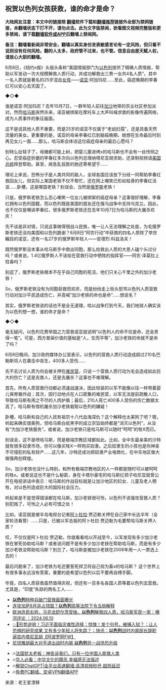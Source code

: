  <!-- 面包屑导航 --> <h2>祝贺以色列女孩获救，谁的命才是命？</h2> <p class="notice"><b>大陆网友注意：本文中的链接除 <a href="https://github.com/bannedbook/fanqiang" >翻墙</a>软件下载和<a href="https://github.com/killgcd/justmysocks/blob/master/README.md">翻墙推荐</a>链接外全部为禁网链接，未翻墙状态下打不开，请勿点击。此为文字版禁闻，欲看图文视频完整版和更多禁闻，请下载<a href="https://github.com/bannedbook/fanqiang">翻墙软件或APP</a>后翻墙上禁闻网。</p><p>备注：翻墙看新闻非常安全，翻墙以真实身份发表敏感言论有一定风险，但只看不说则没有任何风险，翻的人太多，政府管不过来，也不管。信息自由是天赋人权，请放心大胆的翻墙。</b></p>  <div class="entry"> <p>6月8日，《纽约x报》头版头条称“美国情报部门为<a href="https://www.bannedbook.org/bnews/tag/%e4%bb%a5%e8%89%b2%e5%88%97/" class="st_tag internal_tag" rel="tag" title="标签 以色列 下的日志">以色列</a>提供了精确人质情报，帮助以军发动一次大规模解救人质行动，并成功解救出三男一女共4名人质”。其中一名人质就是著名的25岁混血<a href="https://www.bannedbook.org/bnews/tag/%e5%a5%b3%e5%ad%a9/" class="st_tag internal_tag" rel="tag" title="标签 女孩 下的日志">女孩</a>——<a href="https://www.bannedbook.org/bnews/tag/%E8%AF%BA%E4%BA%9A/" class="st_tag internal_tag" rel="tag" title="标签 诺亚 下的日志">诺亚</a>·阿加玛尼……至此，癌症晚期的李春红可以安心去天国了。</p> <p>◆◇◆</p> <p>谁是诺亚·阿加玛尼？去年10月7日，一群年轻人前往<a href="https://www.bannedbook.org/bnews/tag/%e5%8a%a0%e6%b2%99/" class="st_tag internal_tag" rel="tag" title="标签 加沙 下的日志">加沙</a>地带的农业社区参加派对。然而<a href="https://www.bannedbook.org/bnews/tag/%e5%93%88%e9%a9%ac%e6%96%af/" class="st_tag internal_tag" rel="tag" title="标签 哈马斯 下的日志">哈马斯</a>突然杀来，诺亚被绑架在摩托车上大声叫喊求救的影像传遍网络，成为人质事件的象征画面。</p> <p>这不是说其他人质不重要，而是25岁的诺亚不仅属于“老幼妇孺”，还是具备天然流量的美女。更重要的是，诺亚的母亲李春红已到脑癌晚期，她想在生命最后时刻再见女儿一面……那么，哈马斯会体谅这位癌症母亲的最后心愿吗？</p> <p>别特么扯犊子了，母猪都可能上树，把婴儿塞进烤x的哈马斯也不会有一丝怜悯之心。忍受癌症折磨的李春红多次向以色列总理纳塔尼亚胡求助，还录制视频请<a href="https://www.bannedbook.org/bnews/tag/%e7%be%8e%e5%9b%bd%e6%80%bb%e7%bb%9f/" class="st_tag internal_tag" rel="tag" title="标签 美国总统 下的日志">美国总统</a>拜登帮助。甚至，病急乱投医的她还寄希望于……</p> <p>理论上来说，恐怖分子是人类共同的敌人，全球各国应该放下分歧一同帮助李春红救回女儿，但实际上某国老铁不仅不帮忙，还在网上嘲笑已形如枯骨的李春红活该……卧槽，这是哪国老铁？别误会，当然是<a href="https://www.bannedbook.org/bnews/tag/%e4%bf%84%e7%bd%97%e6%96%af/" class="st_tag internal_tag" rel="tag" title="标签 俄罗斯 下的日志">俄罗斯</a>老铁！</p>  <p>只是，俄罗斯老铁怎么忍心嘲笑一位女儿被绑架的癌症母亲？这事很好理解，李春红拥有以色列国籍，而以色列既是美国的盟友还在俄乌战争中支持乌克兰。因此，也不仅仅是嘲讽李春红，很多俄罗斯老铁还在去年10月7日为哈马斯的大屠杀欢庆！</p> <p>先不谈是非对错，只说这事做得很战斗民族，唯一让人无法理解之处是，为毛俄罗斯老铁还没向美国和以色列跪谢？6月8日“阿农行动”中获救的四名人质除了举世瞩目的诺亚，还有一名27岁的俄罗斯年轻人——安德烈·科兹洛夫！</p> <p>既然俄罗斯没本事从哈马斯手中救出同胞，那么给救出人质的大恩人磕个头过分吗？或者说，1.4亿俄罗斯人不该给在营救行动中牺牲的指挥官——阿农·泽莫拉上柱香吗？</p> <p>别逗了，俄罗斯老铁根本不在乎自己同胞的死活，他们只关心千里之外的加沙老铁！</p> <p>So，俄罗斯老铁没有为同胞获救而欢庆，而是纷纷走上街头怒骂以色列人质营救行动对加沙平民造成伤亡，并高喊“加沙老铁的命也是命”……想说毛？</p> <p>其实，俄罗斯老铁说的话也不是全无道理，哈以战争打到今天，我们地球人确实该为以色列想一想，谁的命才是命？</p>  <p>◆◇◆</p> <p>毫无疑问，以色列花费举国之力营救诺亚就说明“以色列人的命不仅是命，还金贵得一笔”。可是，西方普屎价值的基础是“人，生而平等”，加沙老铁的命就不是命了吗？</p> <p>6月8日晚间，加沙政府媒体办公室表示，以色列的营救人质行动造成超过210名巴勒斯坦人在袭击中丧生，400多人受伤……</p> <p>先不去讨论人质为何会被关押在<a href="https://www.bannedbook.org/bnews/tag/%E9%9A%BE%E6%B0%91%E8%90%A5/" class="st_tag internal_tag" rel="tag" title="标签 难民营 下的日志">难民营</a>，只说一个营救人质行动为毛会造成如此巨大的伤亡？这是去救人，还是去屠杀？这事也不难理解。</p> <p>首先，所有人质营救行动都必须速战速决，因此轻装的以军不能像以往一样带着婴儿保育箱作战；其次，因行动地点在人口密集的难民营，以军无法提前疏散人口，导致哈马斯有用之不尽的人肉护盾；最后，210人死亡400多人受伤的伤亡数据太高了，哈马斯有借机屠杀加沙老铁栽赃以色列的嫌疑！</p> <p>卧槽，哈马斯和自己的人民有祖宗十八代血海深仇？这个解释也太美狗了吧？嗯，听起来确实很美狗，但哈马斯白纸黑字的成立宗旨始终都是“消灭以色列”，从没有“为加沙老铁服务”。或者说，加沙老铁只是哈马斯可以随时“呵呵”的牲X而已。</p>  <p>别误会，这不是喷哈马斯，而是极端宗教区域都如此。比如，全中东最亲美的沙特就有很多奴隶市场，你可以像买牲X一样购买奴隶。之后奴隶生的小孩也是你神圣不可侵犯的私有财产……这几年，沙特还成功把奴隶产业电商化，在中东地区做大做强再创辉煌。</p> <p>So，加沙老铁也没什么特别，和所有极端宗教地区的人一样都是随时可以被呵呵的牲x。或者说这也不是什么秘密，身在卡塔尔豪宅的哈马斯扛把子哈尼亚就曾公开在电视讲话中表示：哈马斯的作战目标就是让加沙地区的妇女、儿童及老人牺牲，对以色列造成巨大的国际社会压力。</p> <p>听起来是不是觉得错误都在哈马斯，加沙老铁很可怜，以色列不该强攻营救人质？别犯贱了，可怜之人必有可恨之处！</p> <p>比如，诺亚就是被半岛电视台记者<a href="https://www.bannedbook.org/bnews/tag/%e9%98%bf%e5%8d%9c%e6%9d%9c%e6%8b%89/" class="st_tag internal_tag" rel="tag" title="标签 阿卜杜拉 下的日志">阿卜杜拉</a>·贾迈勒关押在自己家中长达半年（全家轮流看管）……只是，已被以军击毙的阿卜杜拉·贾迈勒为毛要帮哈马斯关押人质？</p> <p>哎，不仅仅是阿卜杜拉·贾迈勒，你就看看哈以开战至今，以军发现有多少加沙老铁在冒死协助哈马斯？或者说问题不是有多少加沙老铁在帮助哈马斯，而是有多少加沙老铁没帮助哈马斯？别忘了，哈马斯是被加沙老铁在2006年用一人一票选上去的！</p> <p>最后问题来了，加沙老铁为毛还要誓死捍卫将自己视为畜x的哈马斯？ 这个世界上有很多事永远没有答案，重要的是希望以色列以后不要再自缚手脚。</p>  <p>毕竟，四名人质获救虽然值得庆祝，但还有一百多名各国人质等着以色列去营救。尤其是，“印度”失踪的两名工人……</p> <!--<div id="taboola-mid-1"></div>--><ul class='op-related-articles' title='相关阅读'> <li><a href='https://www.bannedbook.org/bnews/worldnews/20240611/2048530.html' target='_blank'><b>以色列</b>特种兵破门营救画面曝光</a></li> <li><a href='https://www.bannedbook.org/bnews/worldnews/20240611/2048503.html' target='_blank'>连攻加萨8月非占领国？<b>以色列</b>高等法院下令当局解释</a></li> <li><a href='https://www.bannedbook.org/bnews/sohnews/20240611/2048341.html' target='_blank'>欧洲选民右转，马克龙舒尔茨受挫，<b>以色列</b>解救四人质，哈马斯军民一家｜横河评论 ｜2024.06.10</a></li> <li><a href='https://www.bannedbook.org/bnews/bannedvideo/20240610/2048262.html' target='_blank'>💥🔄形势逆转！习近平面临灾难性选择；惊悚！发个句号，被捕入狱？；让人恐惧的研究成果 又有多少年轻人将失踪？；快讯：<b>以色列</b>战时内阁部长辞职 逼宫内塔尼亚胡【阿波罗网FW】</a></li> <li><a href='https://www.bannedbook.org/bnews/worldnews/20240610/2048189.html' target='_blank'>尼坦雅胡最大对手退出战时内阁 <b>以色列</b>另一战场恐升级</a></li> </ul> <ul class="texttj"> <li>🔥<a href="https://www.bannedbook.org/bnews/ssgc/20230219/1850782.html" target="_blank">法国犹太老板：神告诉我们，只有一位中国人能救人类</a></li> <li>🔥<a href="https://www.bannedbook.org/bnews/comments/20220220/1694796.html" target="_blank">华人必看：中华文化的飓风 幸福感无法描述</a></li> <li>🔥<a href="https://github.com/bannedbook/fanqiang/wiki/V2ray%E6%9C%BA%E5%9C%BA" target="_blank">解锁ChatGPT|全平台高速翻墙:高清视频秒开,超低延迟</a></li> <li>🔥<a href="https://github.com/bannedbook/fanqiang/wiki/%E7%A6%81%E9%97%BB%E7%BD%91%E5%AE%89%E5%8D%93%E7%BF%BB%E5%A2%99%E6%96%B0%E9%97%BBAPP" target="_blank">免费PC翻墙、安卓VPN翻墙APP</a></li> </ul><p class="src-info">来源：老王爱漂移 </p><a name='sharetosocial'></a> <div style="margin-bottom:5px;padding-bottom:5px;clear:both"> <div id="archive-pix-1" class="banner-ads"> <!-- AuctionX Display platform tag START --> <div id="27602x728x90x621x_ADSLOT1" clicktrack="%%CLICK_URL_ESC%%"></div>  <!-- AuctionX Display platform tag END --> </div> <div id="archive-pix-2" class="banner-ads"> <!-- AuctionX Display platform tag START --> <div id="27556x300x250x621x_ADSLOT1" clicktrack="%%CLICK_URL_ESC%%" style="margin:0 auto;text-align:center"></div>  <!-- AuctionX Display platform tag END --> </div> </div>  <div id="archive-pix-1" class="banner-ads"> <!-- AuctionX Display platform tag START --> <div id="27603x728x90x621x_ADSLOT1" clicktrack="%%CLICK_URL_ESC%%"></div>  <!-- AuctionX Display platform tag END --> </div> </div><!--END ENTRY--> 